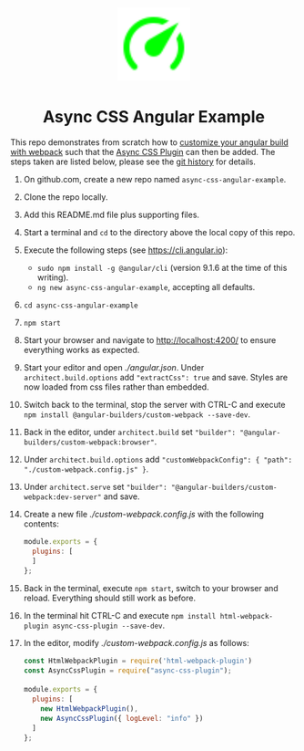 <h1 align="center">
  <img width="128" src="https://raw.githubusercontent.com/andreashuber69/async-css-angular-example/master/doc/icon.svg?sanitize=true">
</h1>
<h1 align="center">Async CSS Angular Example</h1>

This repo demonstrates from scratch how to
[customize your angular build with webpack](https://developer.okta.com/blog/2019/12/09/angular-webpack) such that the
[Async CSS Plugin](https://github.com/andreashuber69/async-css-plugin) can then be added. The steps taken are listed
below, please see the [git history](https://github.com/andreashuber69/async-css-angular-example/commits/master) for
details.

1. On github.com, create a new repo named `async-css-angular-example`.
2. Clone the repo locally.
3. Add this README.md file plus supporting files.
4. Start a terminal and `cd` to the directory above the local copy of this repo.
5. Execute the following steps (see <https://cli.angular.io>):
   - `sudo npm install -g @angular/cli` (version 9.1.6 at the time of this writing).
   - `ng new async-css-angular-example`, accepting all defaults.
6. `cd async-css-angular-example`
7. `npm start`
8. Start your browser and navigate to <http://localhost:4200/> to ensure everything works as expected.
9. Start your editor and open *./angular.json*. Under `architect.build.options` add `"extractCss": true` and save.
   Styles are now loaded from css files rather than embedded.
10. Switch back to the terminal, stop the server with CTRL-C and execute
    `npm install @angular-builders/custom-webpack --save-dev`.
11. Back in the editor, under `architect.build` set `"builder": "@angular-builders/custom-webpack:browser"`.
12. Under `architect.build.options` add `"customWebpackConfig": { "path": "./custom-webpack.config.js" }`.
13. Under `architect.serve` set `"builder": "@angular-builders/custom-webpack:dev-server"` and save.
14. Create a new file *./custom-webpack.config.js* with the following contents:

    ``` js
    module.exports = {
      plugins: [
      ]
    };
    ```

15. Back in the terminal, execute `npm start`, switch to your browser and reload. Everything should still work as
    before.
16. In the terminal hit CTRL-C and execute `npm install html-webpack-plugin async-css-plugin --save-dev`.
17. In the editor, modify *./custom-webpack.config.js* as follows:

    ``` js
    const HtmlWebpackPlugin = require('html-webpack-plugin')
    const AsyncCssPlugin = require("async-css-plugin");

    module.exports = {
      plugins: [
        new HtmlWebpackPlugin(),
        new AsyncCssPlugin({ logLevel: "info" })
      ]
    };
    ```
